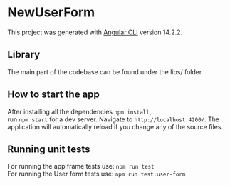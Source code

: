 # NewUserForm

This project was generated with [Angular CLI](https://github.com/angular/angular-cli) version 14.2.2.

## Library
The main part of the codebase can be found under the libs/ folder

## How to start the app
After installing all the dependencies `npm install`,\
run `npm start` for a dev server. Navigate to `http://localhost:4200/`. The application will automatically reload if you change any of the source files.

## Running unit tests
For running the app frame tests use: `npm run test`\
For running the User form tests use: `npm run test:user-form`
